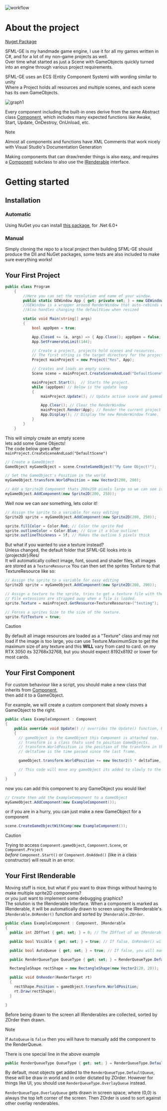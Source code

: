 ![workflow](https://github.com/ThatGuy-GEWP/SFML-GE/actions/workflows/dotnet.yml/badge.svg)
# About the project
[Nuget Package](https://www.nuget.org/packages/SFML-GE/)

SFML-GE is my handmade game engine, I use it for all my games written in C#, and for a lot of my non-game projects as well.  
Over time what started as just a Scene with GameObjects quickly turned into an engine through various project requirements.

SFML-GE uses an ECS (Entity Component System) with wording similar to unity  
Where a Project holds all resources and multiple scenes, and each scene has its own GameObjects.  
  
![graph1](https://github.com/ThatGuy-GEWP/SFML-GE/assets/24467262/49245733-0017-4859-837f-a696390d128d)

  
Every component including the built-in ones derive from the same Abstract class [Component](SFML-GE/System/Component.cs), which includes many expected functions like
Awake, Start, Update, OnDestroy, OnUnload, etc.    

> [!NOTE]
> Almost all components and functions have XML Comments that work nicely with Visual Studio's Documentation Generation

Making components that can draw/render things is also easy, and requires a [Component](SFML-GE/System/Component.cs) subclass to also use the [IRenderable](SFML-GE/System/IRenderable.cs) interface.

# Getting started
## Installation
### Automatic
Using NuGet you can install [this package](https://www.nuget.org/packages/SFML-GE/), for .Net 6.0+
### Manual
Simply cloning the repo to a local project then building SFML-GE should produce the Dll and NuGet packages, some tests are also included to make sure everything works!

## Your First Project
```cs
public class Program
    {
        //Here you can set the resolution and name of your window.
        public static GEWindow App { get; private set; } = new GEWindow(new VideoMode(1280, 720), "SFML-GE Template", Styles.Close | Styles.Titlebar);
        //GEWindow is a wrapper around RenderWindow that auto-rebinds events, so you can *finally* edit window styles easily
        //Also handles changing the defaultView when resized

        static void Main(string[] args)
        {
            bool appOpen = true;

            App.Closed += (a, args) => { App.Close(); appOpen = false; }; // adds an event that closes the RenderWindow
            App.SetFramerateLimit(144);

            // Create a project, projects hold scenes and resources.
            // The first string is the target directory for the project's resources.
            Project mainProject = new Project("Res", App);

            // Creates and loads an empty scene.
            Scene scene = mainProject.CreateSceneAndLoad("DefaultScene");

            mainProject.Start();  // Starts the project.
            while (appOpen) // Below is the update loop
            {
                mainProject.Update(); // Update active scene and gameobjects inside

                App.Clear(); // Clear the RenderWindow
                mainProject.Render(App); // Render the current project to the RenderWindow
                App.Display(); // Display the new RenderWindow frame.
            }
        }
    }
```
 This will simply create an empty scene  
 lets add some Game Objects!  
 The code below goes after ``mainProject.CreateSceneAndLoad("DefaultScene")``
```cs
// Create a GameObject
GameObject myGameObject = scene.CreateGameObject("My Game Object!");

// Set the GameObject's Position in the world
myGameObject.transform.WorldPosition = new Vector2(200, 200);

// Add a Sprite2D Component thats 200x250 pixels large so we can see it!
myGameObject.AddComponent(new Sprite2D(200, 250));
```
Well now we can *see* something, lets color it!
```cs
// Assign the sprite to a variable for easy editing
Sprite2D sprite = myGameObject.AddComponent(new Sprite2D(200, 250));

sprite.fillColor = Color.Red; // Color the sprite Red
sprite.outlineColor = Color.Blue; // Give it a blue outline!
sprite.outlineThickness = 5f; // Makes the outline 5 pixels thick
```
But what if you wanted to use a texture instead?  
Unless changed, the default folder that SFML-GE looks into is {projectdir}/Res/  
It will automatically collect image, font, sound and shader files, all images are stored as a ``TextureResource``
You can then set the sprites Texture to that TextureResource like so:
```cs
// Assign the sprite to a variable for easy editing
Sprite2D sprite = myGameObject.AddComponent(new Sprite2D(200, 200));

// Assign a texture to the sprite, tries to get a texture file with the name testimg
// File extensions are stripped away when a file is loaded.
sprite.Texture = mainProject.GetResource<TextureResource>("testimg");

// Forces a sprites Size to the size of the texture.
sprite.fitTexture = true;
```
> [!CAUTION]
> By default all image resources are loaded as a "Texture" class and may not load if the image is too large,
> you can use Texture.MaximumSize to get the maximum size of any texture and this **WILL** vary from card to card.
> on my RTX 3050 its 32768x32768, but you should expect 8192x8192 or lower for most cards.

## Your First Component
For custom behaviour like a script, you should make a new class that inherits from [Component](SFML-GE/System/Component.cs),  
then add it to a GameObject.
  
For example, we will create a custom component that slowly moves a GameObject to the right.  
```cs
public class ExampleComponent : Component
{
    public override void Update() // overrides the Update() function, Update() runs every frame.
    {
      // gameObject is the GameObject this Component is attached too.
      // transform is a class thats used to position GameObjects.
      // transform.WorldPosition is the position of the transform in the world, even when parented to another GameObject.
      // deltaTime is the time passed since the last frame.

      gameObject.transform.WorldPosition += new Vector2(5 * deltaTime, 0);

      // This code will move any gameObject its added to slowly to the right
    }
}
```
now you can add this component to any GameObject you would like!
```cs
// Create then add the ExampleComponent to a GameObject
myGameObject.AddComponent(new ExampleComponent());
```
or if you are in a hurry, you can just make a new GameObject for a component
```cs
scene.CreateGameObjectWithComp(new ExampleComponent());
```
> [!CAUTION]
> Trying to access ``Component.gameObject``, ``Component.Scene``, or ``Component.Project``    
  *before* ``Component.Start()`` or ``Component.OnAdded()`` (like in a class constructor) will result in an error.

## Your First IRenderable
Moving stuff is nice, but what if you want to draw things without having to make multiple sprite2D components?  
or you just want to implement some debugging graphics?  
The solution is the IRenderable Interface.
When a component is marked as IRenderable, it will be automatically drawn to screen using the IRenderable's ``IRenderable.OnRender()`` function and sorted by ``IRenderable.ZOrder``.
```cs
public class ExampleComponent : Component, IRenderable
{
  public int ZOffset { get; set; } = 0; // The ZOffset of an IRenderable, added to the GameObject.ZOrder this component is attached too

  public bool Visible { get; set; } = true; // If false, OnRender() will not be called.

  public bool AutoQueue { get; set; } = true; // If false, you will manually have to queue the IRenderable to the Scene.RenderManager

  public RenderQueueType QueueType { get; set; } = RenderQueueType.DefaultQueue; // sets the render queue to be used

  RectangleShape rectShape = new RectangleShape(new Vector2(20, 20));

  public void OnRender(RenderTarget rt)
  {
    rectShape.Position = gameObject.transform.WorldPosition;
    rt.Draw(rectShape);
  }

}
```
Before being drawn to the screen all IRenderables are collected, sorted by ZOrder then drawn.  
> [!NOTE]
> If ``AutoQueue`` is ``false`` then you will have to manually add the component to the RenderQueue.

There is one special line in the above example
```cs
public RenderQueueType QueueType { get; set; } = RenderQueueType.DefaultQueue;
```
By default, most objects get added to the ```RenderQueueType.DefaultQueue```, these will be draw in world and in order dictated by ZOrder.
However for things like UI, you should use ```RenderQueueType.OverlayQueue``` instead.

```RenderQueueType.OverlayQueue``` gets drawn in screen space, where (0,0) is always the top left corner of the screen.
Then ZOrder is used to sort against other overlay renderables.


